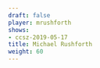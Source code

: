 ```yaml
---
draft: false
player: mrushforth
shows:
- ccsz-2019-05-17
title: Michael Rushforth
weight: 60
---
```


